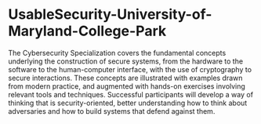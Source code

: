 # UsableSecurity-University-of-Maryland-College-Park
The Cybersecurity Specialization covers the fundamental concepts underlying the construction of secure systems, from the hardware to the software to the human-computer interface, with the use of cryptography to secure interactions. These concepts are illustrated with examples drawn from modern practice, and augmented with hands-on exercises involving relevant tools and techniques. Successful participants will develop a way of thinking that is security-oriented, better understanding how to think about adversaries and how to build systems that defend against them.
